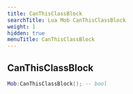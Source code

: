 ```yaml
---
title: CanThisClassBlock
searchTitle: Lua Mob CanThisClassBlock
weight: 1
hidden: true
menuTitle: CanThisClassBlock
---
```

## CanThisClassBlock
```lua
Mob:CanThisClassBlock(); -- bool
```